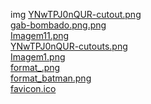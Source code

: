 img 
<a href='https://gabrielryanft.github.io/learning/cursoemvideo/htmlecss/html/ex005/img/YNwTPJ0nQUR-cutout.png/' target='_blank' rel='next'>YNwTPJ0nQUR-cutout.png</a><br/>
<a href='https://gabrielryanft.github.io/learning/cursoemvideo/htmlecss/html/ex005/img/gab-bombado.png.png/' target='_blank' rel='next'>gab-bombado.png.png</a><br/>
<a href='https://gabrielryanft.github.io/learning/cursoemvideo/htmlecss/html/ex005/img/Imagem11.png/' target='_blank' rel='next'>Imagem11.png</a><br/>
<a href='https://gabrielryanft.github.io/learning/cursoemvideo/htmlecss/html/ex005/img/YNwTPJ0nQUR-cutouts.png/' target='_blank' rel='next'>YNwTPJ0nQUR-cutouts.png</a><br/>
<a href='https://gabrielryanft.github.io/learning/cursoemvideo/htmlecss/html/ex005/img/Imagem1.png/' target='_blank' rel='next'>Imagem1.png</a><br/>
<a href='https://gabrielryanft.github.io/learning/cursoemvideo/htmlecss/html/ex005/img/format_.png/' target='_blank' rel='next'>format_.png</a><br/>
<a href='https://gabrielryanft.github.io/learning/cursoemvideo/htmlecss/html/ex005/img/format_batman.png/' target='_blank' rel='next'>format_batman.png</a><br/>
<a href='https://gabrielryanft.github.io/learning/cursoemvideo/htmlecss/html/ex005/img/favicon.ico/' target='_blank' rel='next'>favicon.ico</a><br/>
